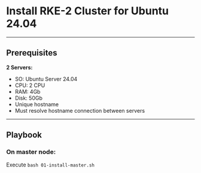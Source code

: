 # Install RKE-2 Cluster for Ubuntu 24.04

---

## Prerequisites

**2 Servers:**
- SO: Ubuntu Server 24.04
- CPU: 2 CPU
- RAM: 4Gb
- Disk: 50Gb
- Unique hostname
- Must resolve hostname connection between servers

---

## Playbook

### On master node:

Execute `bash 01-install-master.sh`
